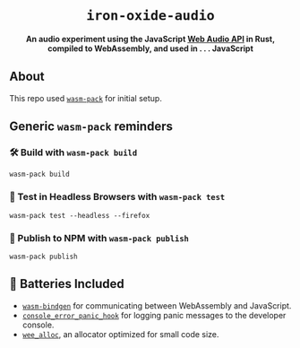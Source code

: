 <div align="center">

  <h1><code>iron-oxide-audio</code></h1>

  <strong>An audio experiment using the JavaScript [Web Audio API](https://developer.mozilla.org/en-US/docs/Web/API/Web_Audio_API) in Rust, compiled to WebAssembly, and used in . . . JavaScript</strong>

</div>

## About

This repo used [`wasm-pack`](https://rustwasm.github.io/docs/wasm-pack) for initial setup.

## Generic `wasm-pack` reminders

### 🛠️ Build with `wasm-pack build`

```
wasm-pack build
```

### 🔬 Test in Headless Browsers with `wasm-pack test`

```
wasm-pack test --headless --firefox
```

### 🎁 Publish to NPM with `wasm-pack publish`

```
wasm-pack publish
```

## 🔋 Batteries Included

* [`wasm-bindgen`](https://github.com/rustwasm/wasm-bindgen) for communicating
  between WebAssembly and JavaScript.
* [`console_error_panic_hook`](https://github.com/rustwasm/console_error_panic_hook)
  for logging panic messages to the developer console.
* [`wee_alloc`](https://github.com/rustwasm/wee_alloc), an allocator optimized
  for small code size.
